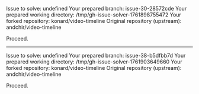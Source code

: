Issue to solve: undefined
Your prepared branch: issue-30-28572cde
Your prepared working directory: /tmp/gh-issue-solver-1761898755472
Your forked repository: konard/video-timeline
Original repository (upstream): andchir/video-timeline

Proceed.

---

Issue to solve: undefined
Your prepared branch: issue-38-b5dfbb7d
Your prepared working directory: /tmp/gh-issue-solver-1761903649660
Your forked repository: konard/video-timeline
Original repository (upstream): andchir/video-timeline

Proceed.